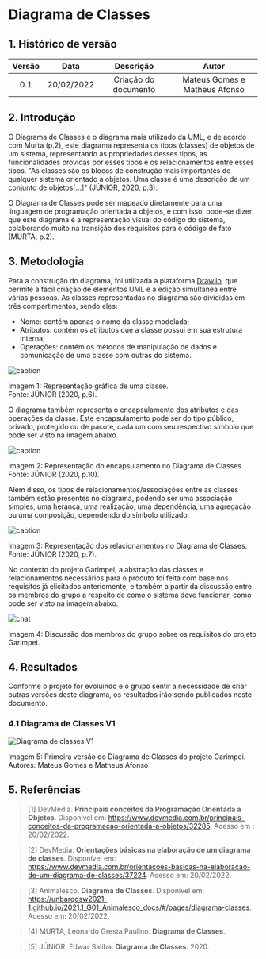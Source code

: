 # Diagrama de Classes

## 1. Histórico de versão

| Versão |    Data    |                     Descrição                     |                     Autor                      |
| :----: | :--------: | :-----------------------------------------------: | :--------------------------------------------: |
|  0.1   | 20/02/2022 | Criação do documento | Mateus Gomes e Matheus Afonso |

## 2. Introdução

O Diagrama de Classes é o diagrama mais utilizado da UML, e de acordo com Murta (p.2), este diagrama representa os tipos (classes) de objetos de um sistema, representando as propriedades desses tipos, as funcionalidades providas por esses tipos e os relacionamentos entre esses tipos. "As classes são os blocos de construção mais importantes de qualquer sistema orientado a objetos. Uma classe é uma descrição de um conjunto de objetos[...]" (JÚNIOR, 2020, p.3).

O Diagrama de Classes pode ser mapeado diretamente para uma linguagem de programação orientada a objetos, e com isso, pode-se dizer que este diagrama é a representação visual do código do sistema, colaborando muito na transição dos requisitos para o código de fato (MURTA, p.2).

## 3. Metodologia

Para a construção do diagrama, foi utilizada a plataforma [Draw.io](https://app.diagrams.net/), que permite a fácil criação de elementos UML e a edição simultânea entre várias pessoas. As classes representadas no diagrama são divididas em três compartimentos, sendo eles:

- Nome: contém apenas o nome da classe modelada;
- Atributos: contém os atributos que a classe possui em sua estrutura interna;
- Operações: contém os métodos de manipulação de dados e comunicação de uma classe com outras do sistema.

![caption](../../assets/classes_diagrams/class.png)
<figcaption>Imagem 1: Representação gráfica de uma classe.</figcaption>
<figcaption>Fonte: JÚNIOR (2020, p.6).</figcaption>

O diagrama também representa o encapsulamento dos atributos e das operações da classe. Este encapsulamento pode ser do tipo público, privado, protegido ou de pacote, cada um com seu respectivo símbolo que pode ser visto na imagem abaixo.

![caption](../../assets/classes_diagrams/encapsulamento.png)
<figcaption>Imagem 2: Representação do encapsulamento no Diagrama de Classes.</figcaption>
<figcaption>Fonte: JÚNIOR (2020, p.10).</figcaption>

Além disso, os tipos de relacionamentos/associações entre as classes também estão presentes no diagrama, podendo ser uma associação simples, uma herança, uma realização, uma dependência, uma agregação ou uma composição, dependendo do símbolo utilizado.

![caption](../../assets/classes_diagrams/relacionamentos.png)
<figcaption>Imagem 3: Representação dos relacionamentos no Diagrama de Classes.</figcaption>
<figcaption>Fonte: JÚNIOR (2020, p.7).</figcaption>

No contexto do projeto Garimpei, a abstração das classes e relacionamentos necessários para o produto foi feita com base nos requisitos já elicitados anteriomente, e também a partir da discussão entre os membros do grupo a respeito de como o sistema deve funcionar, como pode ser visto na imagem abaixo.

![chat](../../assets/classes_diagrams/discussao.png)
<figcaption>Imagem 4: Discussão dos membros do grupo sobre os requisitos do projeto Garimpei.</figcaption>


## 4. Resultados

Conforme o projeto for evoluindo e o grupo sentir a necessidade de criar outras versões deste diagrama, os resultados irão sendo publicados neste documento.

### 4.1 Diagrama de Classes V1

![Diagrama de classes V1](../../assets/classes_diagrams/classes_diagram_v1.jpg)
<figcaption>Imagem 5: Primeira versão do Diagrama de Classes do projeto Garimpei.</figcaption>
<figcaption>Autores: Mateus Gomes e Matheus Afonso</figcaption>

## 5. Referências

> [1] DevMedia. **Principais conceitos da Programação Orientada a Objetos**. Disponível em: <https://www.devmedia.com.br/principais-conceitos-da-programacao-orientada-a-objetos/32285>. Acesso em : 20/02/2022.

> [2] DevMedia. **Orientações básicas na elaboração de um diagrama de classes**. Disponível em: <https://www.devmedia.com.br/orientacoes-basicas-na-elaboracao-de-um-diagrama-de-classes/37224>. Acesso em: 20/02/2022.

> [3] Animalesco. **Diagrama de Classes**. Disponível em: <https://unbarqdsw2021-1.github.io/2021.1_G01_Animalesco_docs/#/pages/diagrama-classes>. Acesso em: 20/02/2022.

> [4] MURTA, Leonardo Gresta Paulino. **Diagrama de Classes**.

> [5] JÚNIOR, Edwar Saliba. **Diagrama de Classes**. 2020.